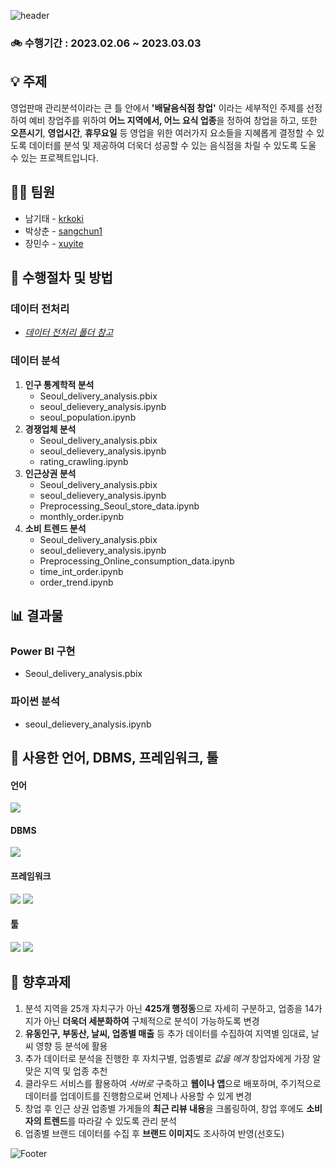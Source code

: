 ![header](https://capsule-render.vercel.app/api?type=waving&color=auto&height=200&section=header&text=sales_project%20:%20배달음식점%20예비%20창업주를%20위한%20길라잡이&fontSize=30)

### :bike: 수행기간 : 2023.02.06 ~ 2023.03.03

## :bulb: 주제
영업판매 관리분석이라는 큰 틀 안에서 **'배달음식점 창업'** 이라는 세부적인 주제를 선정하여 예비 창업주를 위하여 **어느 지역에서, 어느 요식 업종**을 정하여 창업을 하고, 또한 **오픈시기**, **영업시간**, **휴무요일** 등 영업을 위한 여러가지 요소들을 지혜롭게 결정할 수 있도록 데이터를 분석 및 제공하여 더욱더 성공할 수 있는 음식점을 차릴 수 있도록 도울 수 있는 프로젝트입니다.

## 👨‍💼 팀원

<ul>
  <li>남기태 - <a href="https://github.com/krkoki">krkoki</a></li>
  <li>박상춘 - <a href="https://github.com/sangchun1">sangchun1</a></li>
  <li>장민수 - <a href="https://github.com/xuyite">xuyite</a></li>
</ul>

## :microscope: 수행절차 및 방법

### 데이터 전처리
 - *[데이터 전처리 폴더 참고](https://github.com/sangchun1/sales_project/tree/master/data_preprocessing)*
### 데이터 분석
 1. **인구 통계학적 분석**
    * Seoul_delivery_analysis.pbix
    * seoul_delievery_analysis.ipynb
    * seoul_population.ipynb
 2. **경쟁업체 분석**
    * Seoul_delivery_analysis.pbix
    * seoul_delievery_analysis.ipynb
    * rating_crawling.ipynb
 3. **인근상권 분석**
    * Seoul_delivery_analysis.pbix
    * seoul_delievery_analysis.ipynb
    * Preprocessing_Seoul_store_data.ipynb
    * monthly_order.ipynb
 4. **소비 트렌드 분석**
    * Seoul_delivery_analysis.pbix
    * seoul_delievery_analysis.ipynb
    * Preprocessing_Online_consumption_data.ipynb
    * time_int_order.ipynb
    * order_trend.ipynb
    
## :bar_chart: 결과물
### Power BI 구현 
 * Seoul_delivery_analysis.pbix
### 파이썬 분석 
 * seoul_delievery_analysis.ipynb
    
## :seedling: 사용한 언어, DBMS, 프레임워크, 툴
#### 언어
<div align="left">
  <img src="https://img.shields.io/badge/Python-3776AB?style=flat-square&logo=python&logoColor=white"/>
</div>

#### DBMS
<div align="left">
  <img src="https://img.shields.io/badge/MySQL-4479A1?style=flat-square&logo=mysql&logoColor=white"/>
</div>
  
#### 프레임워크
<div align="left">
  <img src="https://img.shields.io/badge/Jupyter-F37626?style=flat-square&logo=jupyter&logoColor=white"/>
  <img src="https://img.shields.io/badge/Power BI-F2c811?style=flat-square&logo=powerbi&logoColor=white"/>
</div>  

#### 툴
<div align="left">
  <img src="https://img.shields.io/badge/Visual Studio Code-007ACC?style=flat-square&logo=visualstudiocode&logoColor=white"/>
  <img src="https://img.shields.io/badge/Amazon AWS-232F3E?style=flat-square&logo=amazonaws&logoColor=white"/>
</div>

## :date: 향후과제
1. 분석 지역을 25개 자치구가 아닌 **425개 행정동**으로 자세히 구분하고, 업종을 14가지가 아닌 **더욱더 세분화하여** 구체적으로 분석이 가능하도록 변경
2. **유동인구, 부동산, 날씨, 업종별 매출** 등 추가 데이터를 수집하여 지역별 임대료, 날씨 영향 등 분석에 활용
3. 추가 데이터로 분석을 진행한 후 자치구별, 업종별로 *값을 메겨* 창업자에게 가장 알맞은 지역 및 업종 추천
4. 클라우드 서비스를 활용하여 *서버로* 구축하고 **웹이나 앱**으로 배포하며, 주기적으로 데이터를 업데이트를 진행함으로써 언제나 사용할 수 있게 변경
5. 창업 후 인근 상권 업종별 가게들의 **최근 리뷰 내용**을 크롤링하여, 창업 후에도 **소비자의 트렌드**를 따라갈 수 있도록 관리 분석
6. 업종별 브랜드 데이터를 수집 후 **브랜드 이미지**도 조사하여 반영(선호도)


![Footer](https://capsule-render.vercel.app/api?type=waving&color=auto&height=150&section=footer)
